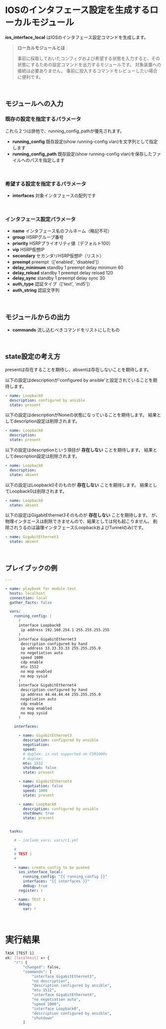 # IOSのインタフェース設定を生成するローカルモジュール

**ios_interface_local** はIOSのインタフェース設定コマンドを生成します。

> **ローカルモジュールとは**
>
> 事前に採取しておいたコンフィグおよび希望する状態を入力すると、その状態にするための設定コマンドを出力するモジュールです。
> 対象装置への接続は必要ありません。
> 事前に投入するコマンドをレビューしたい場合に便利です。

<br>

## モジュールへの入力

### 既存の設定を指定するパラメータ

これら２つは排他で、running_config_pathが優先されます。

- **running_config** 既存設定(show running-config vlan)を文字列として指定します
- **running_config_path** 既存設定(show running-config vlan)を保存したファイルへのパスを指定します

<br>

### 希望する設定を指定するパラメータ

- **interfaces** 対象インタフェースの配列です

<br>

### インタフェース設定パラメータ

- **name** インタフェース名のフルネーム（略記不可）
- **group** HSRPグループ番号
- **priority** HSRPプライオリティ値（デフォルト100）
- **vip** HSRP仮想IP
- **secondary** セカンダリHSRP仮想IP（リスト）
- **preempt** preempt（['enabled', 'disabled']）
- **delay_minimum** standby 1 preempt delay minimum 60
- **delay_reload** standby 1 preempt delay reload 120
- **delay_sync**  standby 1 preempt delay sync 30
- **auth_type** 認証タイプ（['text', 'md5']）
- **auth_string** 認証文字列

<br>

## モジュールからの出力

- **commands** 流し込むべきコマンドをリストにしたもの

<br>

## state設定の考え方

presentは存在することを期待し、absentは存在しないことを期待します。

以下の設定はdescriptionが'configured by ansible'と設定されていることを期待します。

```yaml
- name: Loopback0
  description: configured by ansible
  state: present
```

以下の設定はdescriptionがNoneの状態になっていることを期待します。
結果としてdescription設定は削除されます。

```yaml
- name: Loopback0
  description:
  state: present
```

以下の設定はdescriptionという項目が **存在しない** ことを期待します。
結果としてdescription設定は削除されます。

```yaml
- name: Loopback0
  description:
  state: absent
```

以下の設定はLoopback0そのものが **存在しない** ことを期待します。
結果としてLoopback0は削除されます。

```yaml
- name: Loopback0
  state: absent
```

以下の設定はGigabitEthernet3そのものが **存在しない** ことを期待します。
が、物理インタエースは削除できませんので、結果としては何も起こりません。
削除されうるのは論理インタフェース(LoopbackおよびTunnelのみ)です。

```yaml
- name: GigabitEthernet3
  state: absent
```

<br>

## プレイブックの例

```yaml
---

- name: playbook for module test
  hosts: localhost
  connection: local
  gather_facts: false

  vars:
    running_config: |
      !
      interface Loopback0
       ip address 192.168.254.1 255.255.255.255
      !
      interface GigabitEthernet3
       description configured by hand
       ip address 33.33.33.33 255.255.255.0
       no negotiation auto
       speed 1000
       cdp enable
       mtu 1512
       no mop enabled
       no mop sysid
      !
      interface GigabitEthernet4
       description configured by hand
       ip address 44.44.44.44 255.255.255.0
       negotiation auto
       cdp enable
       no mop enabled
       no mop sysid
      !

    interfaces:

      - name: GigabitEthernet3
        description: configured by ansible
        negotiation:
        speed:
        # duplex: is not supported on CSR1000v
        # duplex:
        mtu: 1512
        shutdown: false
        state: present

      - name: GigabitEthernet4
        negotiation: false
        speed: 1000
        state: present

      - name: Loopback0
        description: configured by ansible
        shutdown: true
        state: present


  tasks:

    # - include_vars: vars/r1.yml

    #
    # TEST 1
    #

    - name: create config to be pushed
      ios_interface_local:
        running_config: "{{ running_config }}"
        interfaces: "{{ interfaces }}"
        debug: true
      register: r

    - name: TEST 1
      debug:
        var: r
```

<br>

# 実行結果

```bash
TASK [TEST 1]
ok: [localhost] => {
    "r": {
        "changed": false,
        "commands": [
            "interface GigabitEthernet3",
            "no description",
            "description configured by ansible",
            "mtu 1512",
            "interface GigabitEthernet4",
            "no negotiation auto",
            "speed 1000",
            "interface Loopback0",
            "description configured by ansible",
            "shutdown"
        ]
```

